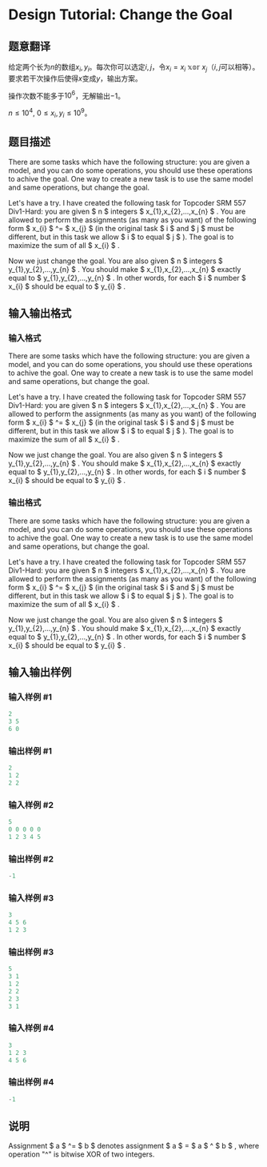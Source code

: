 # Design Tutorial: Change the Goal

## 题意翻译

给定两个长为$n$的数组$x_i,y_i$。每次你可以选定$i,j$，令$x_i=x_i\ \mathbb{xor}\ x_j$（$i,j$可以相等）。要求若干次操作后使得$x$变成$y$，输出方案。

操作次数不能多于$10^6$，无解输出$-1$。

$n\leq10^4,\ 0\leq x_i,y_i\leq10^9$。

## 题目描述

There are some tasks which have the following structure: you are given a model, and you can do some operations, you should use these operations to achive the goal. One way to create a new task is to use the same model and same operations, but change the goal.

Let's have a try. I have created the following task for Topcoder SRM 557 Div1-Hard: you are given $ n $ integers $ x_{1},x_{2},...,x_{n} $ . You are allowed to perform the assignments (as many as you want) of the following form $ x_{i} $ ^= $ x_{j} $ (in the original task $ i $ and $ j $ must be different, but in this task we allow $ i $ to equal $ j $ ). The goal is to maximize the sum of all $ x_{i} $ .

Now we just change the goal. You are also given $ n $ integers $ y_{1},y_{2},...,y_{n} $ . You should make $ x_{1},x_{2},...,x_{n} $ exactly equal to $ y_{1},y_{2},...,y_{n} $ . In other words, for each $ i $ number $ x_{i} $ should be equal to $ y_{i} $ .

## 输入输出格式

### 输入格式

There are some tasks which have the following structure: you are given a model, and you can do some operations, you should use these operations to achive the goal. One way to create a new task is to use the same model and same operations, but change the goal.

Let's have a try. I have created the following task for Topcoder SRM 557 Div1-Hard: you are given $ n $ integers $ x_{1},x_{2},...,x_{n} $ . You are allowed to perform the assignments (as many as you want) of the following form $ x_{i} $ ^= $ x_{j} $ (in the original task $ i $ and $ j $ must be different, but in this task we allow $ i $ to equal $ j $ ). The goal is to maximize the sum of all $ x_{i} $ .

Now we just change the goal. You are also given $ n $ integers $ y_{1},y_{2},...,y_{n} $ . You should make $ x_{1},x_{2},...,x_{n} $ exactly equal to $ y_{1},y_{2},...,y_{n} $ . In other words, for each $ i $ number $ x_{i} $ should be equal to $ y_{i} $ .

### 输出格式

There are some tasks which have the following structure: you are given a model, and you can do some operations, you should use these operations to achive the goal. One way to create a new task is to use the same model and same operations, but change the goal.

Let's have a try. I have created the following task for Topcoder SRM 557 Div1-Hard: you are given $ n $ integers $ x_{1},x_{2},...,x_{n} $ . You are allowed to perform the assignments (as many as you want) of the following form $ x_{i} $ ^= $ x_{j} $ (in the original task $ i $ and $ j $ must be different, but in this task we allow $ i $ to equal $ j $ ). The goal is to maximize the sum of all $ x_{i} $ .

Now we just change the goal. You are also given $ n $ integers $ y_{1},y_{2},...,y_{n} $ . You should make $ x_{1},x_{2},...,x_{n} $ exactly equal to $ y_{1},y_{2},...,y_{n} $ . In other words, for each $ i $ number $ x_{i} $ should be equal to $ y_{i} $ .

## 输入输出样例

### 输入样例 #1

```cpp
2
3 5
6 0

```
### 输出样例 #1

```cpp
2
1 2
2 2

```
### 输入样例 #2

```cpp
5
0 0 0 0 0
1 2 3 4 5

```
### 输出样例 #2

```cpp
-1

```
### 输入样例 #3

```cpp
3
4 5 6
1 2 3

```
### 输出样例 #3

```cpp
5
3 1
1 2
2 2
2 3
3 1

```
### 输入样例 #4

```cpp
3
1 2 3
4 5 6

```
### 输出样例 #4

```cpp
-1

```
## 说明

Assignment $ a $ ^= $ b $ denotes assignment $ a $ = $ a $ ^ $ b $ , where operation "^" is bitwise XOR of two integers.

